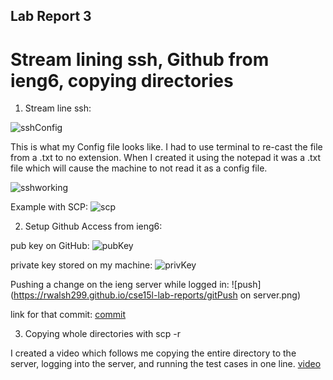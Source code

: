 ## Lab Report 3
# Stream lining ssh, Github from ieng6, copying directories

1. Stream line ssh:

![sshConfig](https://rwalsh299.github.io/cse15l-lab-reports/cinfigSS.png)

This is what my Config file looks like. I had to use terminal to re-cast the file from a .txt to no extension. When I created it using the notepad it was a .txt file which will cause the machine to not read it as a config file.

![sshworking](https://rwalsh299.github.io/cse15l-lab-reports/loginWorked.png)

Example with SCP:
![scp](https://rwalsh299.github.io/cse15l-lab-reports/workingSCP.png)


2. Setup Github Access from ieng6:

pub key on GitHub:
![pubKey](https://rwalsh299.github.io/cse15l-lab-reports/GHpubSSHKey.png)

private key stored on my machine:
![privKey](https://rwalsh299.github.io/cse15l-lab-reports/SSHPRIVKEY.png)

Pushing a change on the ieng server while logged in:
![push](https://rwalsh299.github.io/cse15l-lab-reports/gitPush on server.png)

link for that commit:
[commit]()

3. Copying whole directories with scp -r

I created a video which follows me copying the entire directory to the server, logging into the server, and running
the test cases in one line. 
[video](https://rwalsh299.github.io/cse15l-lab-reports/Recording#10.mp4)


